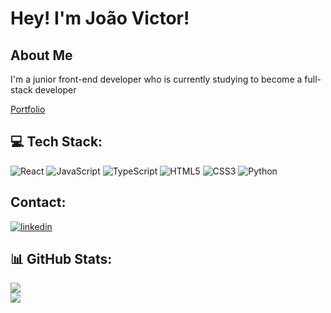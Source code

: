 # Hey! I'm João Victor!

## About Me
<p>I'm a junior front-end developer who is currently studying to become a full-stack developer</p>
<a href="https://joaochacon.dev" target="_blank">Portfolio</a>

## 💻 Tech Stack:
![React](https://img.shields.io/badge/react-%2320232a.svg?style=for-the-badge&logo=react&logoColor=%2361DAFB) ![JavaScript](https://img.shields.io/badge/javascript-%23323330.svg?style=for-the-badge&logo=javascript&logoColor=%23F7DF1E) ![TypeScript](https://img.shields.io/badge/TypeScript-007ACC?style=for-the-badge&logo=typescript&logoColor=white) ![HTML5](https://img.shields.io/badge/html5-%23E34F26.svg?style=for-the-badge&logo=html5&logoColor=white) ![CSS3](https://img.shields.io/badge/css3-%231572B6.svg?style=for-the-badge&logo=css3&logoColor=white) ![Python](https://img.shields.io/badge/python-3670A0?style=for-the-badge&logo=python&logoColor=ffdd54)

## Contact:
<a href='https://www.linkedin.com/in/jo%C3%A3o-victor-de-assis-236957131/' target="_blank">
  <img src='https://img.shields.io/badge/linkedin-%230077B5.svg?style=for-the-badge&logo=linkedin&logoColor=white' alt='linkedin'/>
</a>

## 📊 GitHub Stats:
![](https://github-readme-stats.vercel.app/api/top-langs/?username=joaovic7or&theme=dark&hide_border=false&include_all_commits=false&count_private=false&layout=compact)<br />
![](https://github-readme-streak-stats.herokuapp.com/?user=JoaoVic7or&theme=dark&hide_border=false)<br/>
